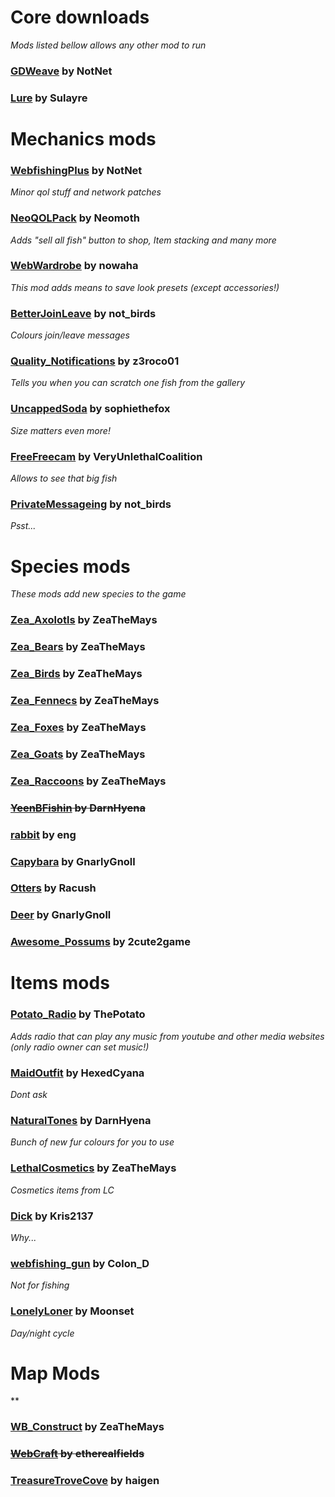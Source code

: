 
# Core downloads
*Mods listed bellow allows any other mod to run*
### [GDWeave](https://thunderstore.io/c/webfishing/p/NotNet/GDWeave/) by NotNet
### [Lure](https://thunderstore.io/c/webfishing/p/Sulayre/Lure/) by Sulayre


# Mechanics mods
### [WebfishingPlus](https://thunderstore.io/c/webfishing/p/NotNet/WebfishingPlus/) by NotNet
*Minor qol stuff and network patches*
### [NeoQOLPack](https://thunderstore.io/c/webfishing/p/Neomoth/NeoQOLPack/) by Neomoth
*Adds "sell all fish" button to shop, Item stacking and many more*
### [WebWardrobe](https://thunderstore.io/c/webfishing/p/nowaha/WebWardrobe/) by nowaha
*This mod adds means to save look presets (except accessories!)*
### [BetterJoinLeave](https://thunderstore.io/c/webfishing/p/not_birds/BetterJoinLeave/) by not_birds
*Colours join/leave messages*
### [Quality_Notifications](https://thunderstore.io/c/webfishing/p/z3roco01/Quality_Notifications/) by z3roco01
*Tells you when you can scratch one fish from the gallery*
### [UncappedSoda](https://thunderstore.io/c/webfishing/p/sophiethefox/UncappedSoda/) by sophiethefox
*Size matters even more!*
### [FreeFreecam](https://thunderstore.io/c/webfishing/p/VeryUnlethalCoalition/FreeFreecam/) by VeryUnlethalCoalition
*Allows to see that big fish*
### [PrivateMessageing](https://thunderstore.io/c/webfishing/p/not_birds/PrivateMessageing/) by not_birds
*Psst...*

# Species mods
*These mods add new species to the game*
### [Zea_Axolotls](https://thunderstore.io/c/webfishing/p/ZeaTheMays/Zea_Axolotls/) by ZeaTheMays
### [Zea_Bears](https://thunderstore.io/c/webfishing/p/ZeaTheMays/Zea_Bears/) by ZeaTheMays
### [Zea_Birds](https://thunderstore.io/c/webfishing/p/ZeaTheMays/Zea_Birds/) by ZeaTheMays
### [Zea_Fennecs](https://thunderstore.io/c/webfishing/p/ZeaTheMays/Zea_Fennecs/) by ZeaTheMays
### [Zea_Foxes](https://thunderstore.io/c/webfishing/p/ZeaTheMays/Zea_Foxes/) by ZeaTheMays
### [Zea_Goats](https://thunderstore.io/c/webfishing/p/ZeaTheMays/Zea_Goats/) by ZeaTheMays
### [Zea_Raccoons](https://thunderstore.io/c/webfishing/p/ZeaTheMays/Zea_Raccoons/) by ZeaTheMays
### ~~[YeenBFishin](https://thunderstore.io/c/webfishing/p/DarnHyena/YeenBFishin/) by DarnHyena~~
### [rabbit](https://thunderstore.io/c/webfishing/p/eng/rabbit/) by eng
### [Capybara](https://thunderstore.io/c/webfishing/p/GnarlyGnoll/Capybara/) by GnarlyGnoll
### [Otters](https://thunderstore.io/c/webfishing/p/Racush/Otters/) by Racush
### [Deer](https://thunderstore.io/c/webfishing/p/GnarlyGnoll/Deer/) by GnarlyGnoll
### [Awesome_Possums](https://thunderstore.io/c/webfishing/p/2cute2game/Awesome_Possums/) by 2cute2game

# Items mods
### [Potato_Radio](https://thunderstore.io/c/webfishing/p/ThePotato/Potato_Radio/) by ThePotato
*Adds radio that can play any music from youtube and other media websites (only radio owner can set music!)*
### [MaidOutfit](https://thunderstore.io/c/webfishing/p/HexedCyana/MaidOutfit/) by HexedCyana
*Dont ask*
### [NaturalTones](https://thunderstore.io/c/webfishing/p/DarnHyena/NaturalTones/) by DarnHyena
*Bunch of new fur colours for you to use*
### [LethalCosmetics](https://thunderstore.io/c/webfishing/p/ZeaTheMays/LethalCosmetics/) by ZeaTheMays
*Cosmetics items from LC*
### [Dick](https://thunderstore.io/c/webfishing/p/Kris2137/Dick/) by Kris2137
*Why...*
### [webfishing_gun](https://thunderstore.io/c/webfishing/p/Colon_D/webfishing_gun/) by Colon_D
*Not for fishing*
### [LonelyLoner](https://thunderstore.io/c/webfishing/p/Moonset/LonelyLoner/) by Moonset
*Day/night cycle*

# Map Mods
**
### [WB_Construct](https://thunderstore.io/c/webfishing/p/ZeaTheMays/WB_Construct/) by ZeaTheMays
### ~~[WebCraft](https://thunderstore.io/c/webfishing/p/etherealfields/WebCraft/) by etherealfields~~
### [TreasureTroveCove](https://thunderstore.io/c/webfishing/p/haigen/TreasureTroveCove/) by haigen